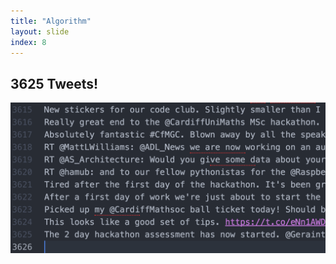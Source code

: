 ```yaml
---
title: "Algorithm"
layout: slide
index: 8
---
```


<section>
    <h1>3625 Tweets!</h1>
    <img src="media/vince_text2.png" alt="">
</section>
